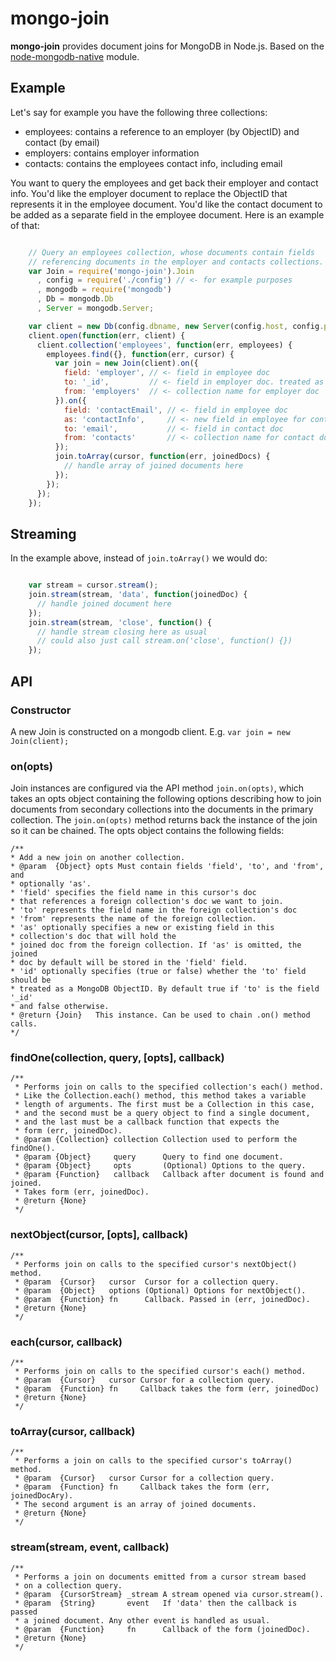 # mongo-join

__mongo-join__ provides document joins for MongoDB in Node.js. Based on the [node-mongodb-native](https://github.com/mongodb/node-mongodb-native) module.

## Example

Let's say for example you have the following three collections:

- employees: contains a reference to an employer (by ObjectID) and contact (by email)
- employers: contains employer information
- contacts: contains the employees contact info, including email

You want to query the employees and get back their employer and contact info. You'd like the employer document to replace the ObjectID that represents it in the employee document. You'd like the contact document to be added as a separate field in the employee document. Here is an example of that:

```javascript

    // Query an employees collection, whose documents contain fields
    // referencing documents in the employer and contacts collections.
    var Join = require('mongo-join').Join
      , config = require('./config') // <- for example purposes
      , mongodb = require('mongodb')
      , Db = mongodb.Db
      , Server = mongodb.Server;

    var client = new Db(config.dbname, new Server(config.host, config.port));
    client.open(function(err, client) {
      client.collection('employees', function(err, employees) {
        employees.find({}, function(err, cursor) {
          var join = new Join(client).on({
            field: 'employer', // <- field in employee doc
            to: '_id',         // <- field in employer doc. treated as ObjectID automatically.
            from: 'employers'  // <- collection name for employer doc
          }).on({
            field: 'contactEmail', // <- field in employee doc
            as: 'contactInfo',     // <- new field in employee for contact doc
            to: 'email',           // <- field in contact doc
            from: 'contacts'       // <- collection name for contact doc
          });          
          join.toArray(cursor, function(err, joinedDocs) {
            // handle array of joined documents here
          });
        });
      });  
    });
```

## Streaming

In the example above, instead of ```join.toArray()``` we would do:

```javascript

    var stream = cursor.stream();
    join.stream(stream, 'data', function(joinedDoc) {
      // handle joined document here
    });
    join.stream(stream, 'close', function() {
      // handle stream closing here as usual
      // could also just call stream.on('close', function() {})
    });    
```

## API

### Constructor

A new Join is constructed on a mongodb client. E.g. ```var join = new Join(client);```

### on(opts)

Join instances are configured via the API method ```join.on(opts)```, which takes an opts object containing the following options describing how to join documents from secondary collections into the documents in the primary collection. The ```join.on(opts)``` method returns back the instance of the join so it can be chained. The opts object contains the following fields:

    /**
    * Add a new join on another collection.
    * @param  {Object} opts Must contain fields 'field', 'to', and 'from', and
    * optionally 'as'. 
    * 'field' specifies the field name in this cursor's doc
    * that references a foreign collection's doc we want to join. 
    * 'to' represents the field name in the foreign collection's doc
    * 'from' represents the name of the foreign collection. 
    * 'as' optionally specifies a new or existing field in this 
    * collection's doc that will hold the
    * joined doc from the foreign collection. If 'as' is omitted, the joined
    * doc by default will be stored in the 'field' field.
    * 'id' optionally specifies (true or false) whether the 'to' field should be
    * treated as a MongoDB ObjectID. By default true if 'to' is the field '_id'
    * and false otherwise.
    * @return {Join}   This instance. Can be used to chain .on() method calls.
    */

### findOne(collection, query, [opts], callback)

    /**
     * Performs join on calls to the specified collection's each() method.
     * Like the Collection.each() method, this method takes a variable
     * length of arguments. The first must be a Collection in this case, 
     * and the second must be a query object to find a single document,
     * and the last must be a callback function that expects the 
     * form (err, joinedDoc).
     * @param {Collection} collection Collection used to perform the findOne().
     * @param {Object}     query      Query to find one document.
     * @param {Object}     opts       (Optional) Options to the query.
     * @param {Function}   callback   Callback after document is found and joined.
     * Takes form (err, joinedDoc).
     * @return {None}
     */

### nextObject(cursor, [opts], callback)

    /**
     * Performs join on calls to the specified cursor's nextObject() method.
     * @param  {Cursor}   cursor  Cursor for a collection query.
     * @param  {Object}   options (Optional) Options for nextObject().
     * @param  {Function} fn      Callback. Passed in (err, joinedDoc).
     * @return {None}
     */

### each(cursor, callback)

    /**
     * Performs join on calls to the specified cursor's each() method.
     * @param  {Cursor}   cursor Cursor for a collection query.
     * @param  {Function} fn     Callback takes the form (err, joinedDoc)
     * @return {None}
     */

### toArray(cursor, callback)

    /**
     * Performs a join on calls to the specified cursor's toArray() method.
     * @param  {Cursor}   cursor Cursor for a collection query.
     * @param  {Function} fn     Callback takes the form (err, joinedDocAry).
     * The second argument is an array of joined documents.
     * @return {None}
     */

### stream(stream, event, callback)

    /**
     * Performs a join on documents emitted from a cursor stream based
     * on a collection query.
     * @param  {CursorStream} _stream A stream opened via cursor.stream().
     * @param  {String}       event   If 'data' then the callback is passed
     * a joined document. Any other event is handled as usual.
     * @param  {Function}     fn      Callback of the form (joinedDoc).
     * @return {None}
     */